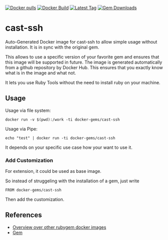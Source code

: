 [![Docker pulls](https://img.shields.io/docker/pulls/rubygem/cast-ssh.svg)](https://hub.docker.com/r/rubygem/cast-ssh/)
[![Docker Build](https://img.shields.io/docker/automated/rubygem/cast-ssh.svg)](https://hub.docker.com/r/rubygem/cast-ssh/)
[![Latest Tag](https://img.shields.io/github/tag/docker-rubygem/cast-ssh.svg)](https://hub.docker.com/r/rubygem/cast-ssh/)
[![Gem Downloads](https://img.shields.io/gem/dt/cast-ssh.svg)](https://rubygems.org/gems/cast-ssh/)
# cast-ssh

Auto-Generated Docker image for cast-ssh to allow simple usage without installation.
It is in sync with the original gem.

This allows to use a specific version of your favorite gem and ensures that this image will be supported in future.
The image is generated automatically from a github repository by Docker Hub.
This ensures that you exactly know what is in the image and what not.

It lets you use Ruby Tools without the need to install ruby on your machine.

## Usage

Usage via file system:

`docker run -v $(pwd):/work -ti docker-gems/cast-ssh`

Usage via Pipe:

`echo "test" | docker run -ti docker-gems/cast-ssh`

It depends on your specific use case how your want to use it.

### Add Customization

For extension, it could be used as base image.

So instead of struggeling with the installation of a gem, just write

`FROM docker-gems/cast-ssh`

Then add the customization.

## References

 - [Overview over other rubygem docker images](https://github.com/thinkbot/docker-rubygem)
 - [Gem](https://rubygems.org/gems/cast-ssh/)
